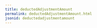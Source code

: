 ```yaml
---
title: deductedAdjustmentAmount
permalink: deductedAdjustmentAmount.html
jsonid: deductedadjustmentamount
---
```

